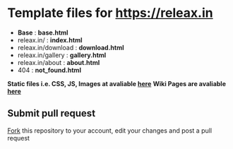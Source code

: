 # Template files for https://releax.in

- **Base** : __base.html__
- releax.in/ : __index.html__
- releax.in/download : __download.html__
- releax.in/gallery : __gallery.html__
- releax.in/about : __about.html__
- 404 : __not_found.html__


**Static files i.e. CSS, JS, Images at avaliable [here](https://github.com/releax/static)**
**Wiki Pages are avaliable [here](https://github.com/releax/pages)**

## Submit pull request
[Fork](https://github.com/releax/templates/fork) this repository to your account, edit your changes and post a pull request

